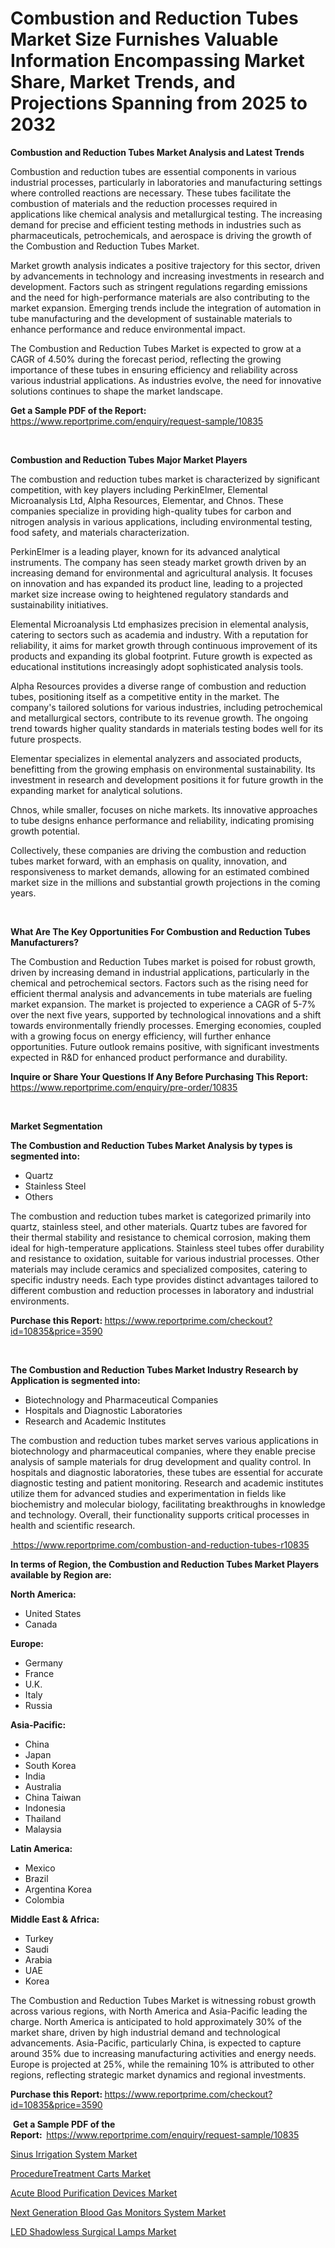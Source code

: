 <p><h1>Combustion and Reduction Tubes Market Size Furnishes Valuable Information Encompassing Market Share, Market Trends, and Projections Spanning from 2025 to 2032</h1></p><p><strong>Combustion and Reduction Tubes Market Analysis and Latest Trends</strong></p>
<p><p>Combustion and reduction tubes are essential components in various industrial processes, particularly in laboratories and manufacturing settings where controlled reactions are necessary. These tubes facilitate the combustion of materials and the reduction processes required in applications like chemical analysis and metallurgical testing. The increasing demand for precise and efficient testing methods in industries such as pharmaceuticals, petrochemicals, and aerospace is driving the growth of the Combustion and Reduction Tubes Market.</p><p>Market growth analysis indicates a positive trajectory for this sector, driven by advancements in technology and increasing investments in research and development. Factors such as stringent regulations regarding emissions and the need for high-performance materials are also contributing to the market expansion. Emerging trends include the integration of automation in tube manufacturing and the development of sustainable materials to enhance performance and reduce environmental impact.</p><p>The Combustion and Reduction Tubes Market is expected to grow at a CAGR of 4.50% during the forecast period, reflecting the growing importance of these tubes in ensuring efficiency and reliability across various industrial applications. As industries evolve, the need for innovative solutions continues to shape the market landscape.</p></p>
<p><strong>Get a Sample PDF of the Report:&nbsp;</strong> <a href="https://www.reportprime.com/enquiry/request-sample/10835?utm_campaign=62&utm_medium=2&utm_source=Github&utm_content=ia&utm_term=24032025&utm_id=combustion-and-reduction-tubes">https://www.reportprime.com/enquiry/request-sample/10835</a></p>
<p>&nbsp;</p>
<p><strong>Combustion and Reduction Tubes Major Market Players</strong></p>
<p><p>The combustion and reduction tubes market is characterized by significant competition, with key players including PerkinElmer, Elemental Microanalysis Ltd, Alpha Resources, Elementar, and Chnos. These companies specialize in providing high-quality tubes for carbon and nitrogen analysis in various applications, including environmental testing, food safety, and materials characterization.</p><p>PerkinElmer is a leading player, known for its advanced analytical instruments. The company has seen steady market growth driven by an increasing demand for environmental and agricultural analysis. It focuses on innovation and has expanded its product line, leading to a projected market size increase owing to heightened regulatory standards and sustainability initiatives.</p><p>Elemental Microanalysis Ltd emphasizes precision in elemental analysis, catering to sectors such as academia and industry. With a reputation for reliability, it aims for market growth through continuous improvement of its products and expanding its global footprint. Future growth is expected as educational institutions increasingly adopt sophisticated analysis tools.</p><p>Alpha Resources provides a diverse range of combustion and reduction tubes, positioning itself as a competitive entity in the market. The company's tailored solutions for various industries, including petrochemical and metallurgical sectors, contribute to its revenue growth. The ongoing trend towards higher quality standards in materials testing bodes well for its future prospects.</p><p>Elementar specializes in elemental analyzers and associated products, benefitting from the growing emphasis on environmental sustainability. Its investment in research and development positions it for future growth in the expanding market for analytical solutions.</p><p>Chnos, while smaller, focuses on niche markets. Its innovative approaches to tube designs enhance performance and reliability, indicating promising growth potential.</p><p>Collectively, these companies are driving the combustion and reduction tubes market forward, with an emphasis on quality, innovation, and responsiveness to market demands, allowing for an estimated combined market size in the millions and substantial growth projections in the coming years.</p></p>
<p>&nbsp;</p>
<p><strong>What Are The Key Opportunities For Combustion and Reduction Tubes Manufacturers?</strong></p>
<p><p>The Combustion and Reduction Tubes market is poised for robust growth, driven by increasing demand in industrial applications, particularly in the chemical and petrochemical sectors. Factors such as the rising need for efficient thermal analysis and advancements in tube materials are fueling market expansion. The market is projected to experience a CAGR of 5-7% over the next five years, supported by technological innovations and a shift towards environmentally friendly processes. Emerging economies, coupled with a growing focus on energy efficiency, will further enhance opportunities. Future outlook remains positive, with significant investments expected in R&D for enhanced product performance and durability.</p></p>
<p><strong>Inquire or Share Your Questions If Any Before Purchasing This Report:</strong> <a href="https://www.reportprime.com/enquiry/pre-order/10835?utm_campaign=62&utm_medium=2&utm_source=Github&utm_content=ia&utm_term=24032025&utm_id=combustion-and-reduction-tubes">https://www.reportprime.com/enquiry/pre-order/10835</a></p>
<p>&nbsp;</p>
<p><strong>Market Segmentation</strong></p>
<p><strong>The Combustion and Reduction Tubes Market Analysis by types is segmented into:</strong></p>
<p><ul><li>Quartz</li><li>Stainless Steel</li><li>Others</li></ul></p>
<p><p>The combustion and reduction tubes market is categorized primarily into quartz, stainless steel, and other materials. Quartz tubes are favored for their thermal stability and resistance to chemical corrosion, making them ideal for high-temperature applications. Stainless steel tubes offer durability and resistance to oxidation, suitable for various industrial processes. Other materials may include ceramics and specialized composites, catering to specific industry needs. Each type provides distinct advantages tailored to different combustion and reduction processes in laboratory and industrial environments.</p></p>
<p><strong>Purchase this Report:&nbsp;</strong><a href="https://www.reportprime.com/checkout?id=10835&price=3590&utm_campaign=62&utm_medium=2&utm_source=Github&utm_content=ia&utm_term=24032025&utm_id=combustion-and-reduction-tubes">https://www.reportprime.com/checkout?id=10835&price=3590</a></p>
<p>&nbsp;</p>
<p><strong>The Combustion and Reduction Tubes Market Industry Research by Application is segmented into:</strong></p>
<p><ul><li>Biotechnology and Pharmaceutical Companies</li><li>Hospitals and Diagnostic Laboratories</li><li>Research and Academic Institutes</li></ul></p>
<p><p>The combustion and reduction tubes market serves various applications in biotechnology and pharmaceutical companies, where they enable precise analysis of sample materials for drug development and quality control. In hospitals and diagnostic laboratories, these tubes are essential for accurate diagnostic testing and patient monitoring. Research and academic institutes utilize them for advanced studies and experimentation in fields like biochemistry and molecular biology, facilitating breakthroughs in knowledge and technology. Overall, their functionality supports critical processes in health and scientific research.</p></p>
<p><a href="https://www.reportprime.com/combustion-and-reduction-tubes-r10835?utm_campaign=62&utm_medium=2&utm_source=Github&utm_content=ia&utm_term=24032025&utm_id=combustion-and-reduction-tubes">&nbsp;https://www.reportprime.com/combustion-and-reduction-tubes-r10835</a></p>
<p><strong>In terms of Region, the Combustion and Reduction Tubes Market Players available by Region are:</strong></p>
<p>
    <p> <strong> North America: </strong>
        <ul>
            <li>United States</li>
            <li>Canada</li>
        </ul>
        </p> 
    <p> <strong> Europe: </strong>
        <ul>
            <li>Germany</li>
            <li>France</li>
            <li>U.K.</li>
            <li>Italy</li>
            <li>Russia</li>
        </ul>
        </p> 
    <p> <strong> Asia-Pacific: </strong>
        <ul>
            <li>China</li>
            <li>Japan</li>
            <li>South Korea</li>
            <li>India</li>
            <li>Australia</li>
            <li>China Taiwan</li>
            <li>Indonesia</li>
            <li>Thailand</li>
            <li>Malaysia</li>
        </ul>
        </p> 
    <p> <strong> Latin America: </strong>
        <ul>
            <li>Mexico</li>
            <li>Brazil</li>
            <li>Argentina Korea</li>
            <li>Colombia</li>
        </ul>
        </p> 
    <p> <strong> Middle East & Africa: </strong>
        <ul>
            <li>Turkey</li>
            <li>Saudi</li>
            <li>Arabia</li>
            <li>UAE</li>
            <li>Korea</li>
        </ul>
    </p>
    </p>
<p><p>The Combustion and Reduction Tubes Market is witnessing robust growth across various regions, with North America and Asia-Pacific leading the charge. North America is anticipated to hold approximately 30% of the market share, driven by high industrial demand and technological advancements. Asia-Pacific, particularly China, is expected to capture around 35% due to increasing manufacturing activities and energy needs. Europe is projected at 25%, while the remaining 10% is attributed to other regions, reflecting strategic market dynamics and regional investments.</p></p>
<p><strong>Purchase this Report: </strong><a href="https://www.reportprime.com/checkout?id=10835&price=3590&utm_campaign=62&utm_medium=2&utm_source=Github&utm_content=ia&utm_term=24032025&utm_id=combustion-and-reduction-tubes">https://www.reportprime.com/checkout?id=10835&price=3590</a></p>
<p>&nbsp;<strong>Get a Sample PDF of the Report:&nbsp;&nbsp;</strong><a href="https://www.reportprime.com/enquiry/request-sample/10835?utm_campaign=62&utm_medium=2&utm_source=Github&utm_content=ia&utm_term=24032025&utm_id=combustion-and-reduction-tubes">https://www.reportprime.com/enquiry/request-sample/10835</a></p>
<p><strong></strong></p>
<p><p><a href="https://github.com/bilkbitsch/Market-Research-Report-List-1/blob/main/sinus-irrigation-system-market.md?utm_campaign=62&utm_medium=2&utm_source=Github&utm_content=ia&utm_term=24032025&utm_id=combustion-and-reduction-tubes">Sinus Irrigation System Market</a></p><p><a href="https://github.com/alekitanis/Market-Research-Report-List-1/blob/main/proceduretreatment-carts-market.md?utm_campaign=62&utm_medium=2&utm_source=Github&utm_content=ia&utm_term=24032025&utm_id=combustion-and-reduction-tubes">ProcedureTreatment Carts Market</a></p><p><a href="https://github.com/hirtzhulstsq/Market-Research-Report-List-1/blob/main/acute-blood-purification-devices-market.md?utm_campaign=62&utm_medium=2&utm_source=Github&utm_content=ia&utm_term=24032025&utm_id=combustion-and-reduction-tubes">Acute Blood Purification Devices Market</a></p><p><a href="https://github.com/azetehhasle/Market-Research-Report-List-1/blob/main/next-generation-blood-gas-monitors-system-market.md?utm_campaign=62&utm_medium=2&utm_source=Github&utm_content=ia&utm_term=24032025&utm_id=combustion-and-reduction-tubes">Next Generation Blood Gas Monitors System Market</a></p><p><a href="https://github.com/knipsfilip8f/Market-Research-Report-List-1/blob/main/led-shadowless-surgical-lamps-market.md?utm_campaign=62&utm_medium=2&utm_source=Github&utm_content=ia&utm_term=24032025&utm_id=combustion-and-reduction-tubes">LED Shadowless Surgical Lamps Market</a></p></p>